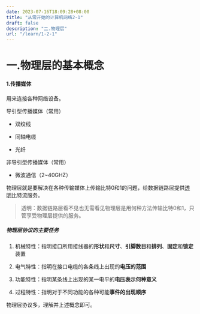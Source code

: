 ```yaml
---
date: 2023-07-16T18:09:28+08:00
title: "从零开始的计算机网络2-1"
draft: false
description: "二.物理层"
url: "/learn/1-2-1"
---
```


# 一.物理层的基本概念

#### 1.传播媒体

用来连接各种网络设备。

导引型传播媒体（常用）

- 双绞线

- 同轴电缆

- 光纤

非导引型传播媒体（常用）

- 微波通信（2~40GHZ）

物理层就是要解决在各种传输媒体上传输比特0和1的问题，给数据链路层提供<u>透明</u>比特流服务。

> 透明：数据链路层看不见也无需看见物理层是用何种方法传输比特0和1，只管享受物理层提供的服务。

##### 物理层协议的主要任务

1. 机械特性：指明接口所用接线器的**形状**和**尺寸**、**引脚数目**和**排列**、**固定**和**锁定**装置

2. 电气特性：指明在接口电缆的各条线上出现的**电压的范围**

3. 功能特性：指明某条线上出现的某一电平的**电压表示何种意义**

4. 过程特性：指明对于不同功能的各种可能**事件的出现顺序**

物理层协议多，理解并上述概念即可。
